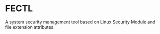 # FECTL
A system security management tool based on Linux Security Module and file extension attributes.

